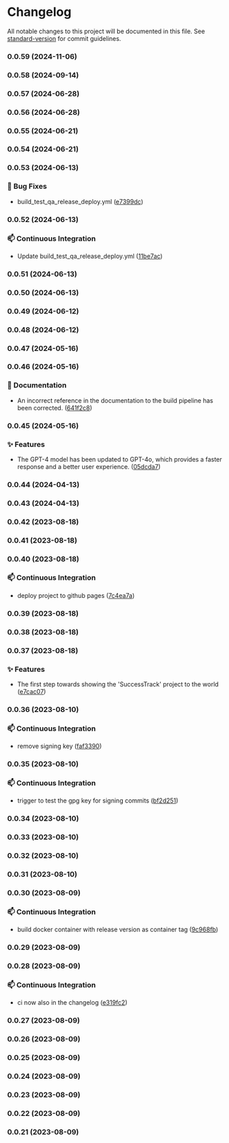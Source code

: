 # Changelog

All notable changes to this project will be documented in this file. See [standard-version](https://github.com/conventional-changelog/standard-version) for commit guidelines.

### 0.0.59 (2024-11-06)

### 0.0.58 (2024-09-14)

### 0.0.57 (2024-06-28)

### 0.0.56 (2024-06-28)

### 0.0.55 (2024-06-21)

### 0.0.54 (2024-06-21)

### 0.0.53 (2024-06-13)


### 🐛 Bug Fixes

* build_test_qa_release_deploy.yml ([e7399dc](https://github.com/Bengelsoft/success-tracker/commit/e7399dca0d6ad0089259f9177c66e8b9a7e8d57b))

### 0.0.52 (2024-06-13)


### 📫 Continuous Integration

* Update build_test_qa_release_deploy.yml ([11be7ac](https://github.com/Bengelsoft/success-tracker/commit/11be7ac0ed048204dee351945764439e7a081312))

### 0.0.51 (2024-06-13)

### 0.0.50 (2024-06-13)

### 0.0.49 (2024-06-12)

### 0.0.48 (2024-06-12)

### 0.0.47 (2024-05-16)

### 0.0.46 (2024-05-16)


### 📝 Documentation

* An incorrect reference in the documentation to the build pipeline has been corrected. ([641f2c8](https://github.com/Bengelsoft/success-tracker/commit/641f2c8ae486c158caca5a340006914d5c4ae936))

### 0.0.45 (2024-05-16)


### ✨ Features

* The GPT-4 model has been updated to GPT-4o, which provides a faster response and a better user experience. ([05dcda7](https://github.com/Bengelsoft/success-tracker/commit/05dcda7044233e3362550a249818fc404a19b9a4))

### 0.0.44 (2024-04-13)

### 0.0.43 (2024-04-13)

### 0.0.42 (2023-08-18)

### 0.0.41 (2023-08-18)

### 0.0.40 (2023-08-18)


### 📫 Continuous Integration

* deploy project to github pages ([7c4ea7a](https://github.com/Bengelsoft/success-tracker/commit/7c4ea7ab938c186bf426fbe717072850ff88aa80))

### 0.0.39 (2023-08-18)

### 0.0.38 (2023-08-18)

### 0.0.37 (2023-08-18)


### ✨ Features

* The first step towards showing the 'SuccessTrack' project to the world ([e7cac07](https://github.com/Bengelsoft/SuccessTrack/commit/e7cac07995efbfe3c466b8cbd9f9b8d8d2d98ea8))

### 0.0.36 (2023-08-10)


### 📫 Continuous Integration

* remove signing key ([faf3390](https://github.com/Bengelsoft/success-tracker/commit/faf339076054eb3342378e279c4e162014f52709))

### 0.0.35 (2023-08-10)


### 📫 Continuous Integration

* trigger to test the gpg key for signing commits ([bf2d251](https://github.com/Bengelsoft/success-tracker/commit/bf2d2514f13ff3fb1ddc436a43154d38f0d9d99d))

### 0.0.34 (2023-08-10)

### 0.0.33 (2023-08-10)

### 0.0.32 (2023-08-10)

### 0.0.31 (2023-08-10)

### 0.0.30 (2023-08-09)


### 📫 Continuous Integration

* build docker container with release version as container tag ([9c968fb](https://github.com/Bengelsoft/success-tracker/commit/9c968fbc09ad65a7d72bc69c507c45a113325d64))

### 0.0.29 (2023-08-09)

### 0.0.28 (2023-08-09)


### 📫 Continuous Integration

* ci now also in the changelog ([e319fc2](https://github.com/Bengelsoft/success-tracker/commit/e319fc2565b80e8efae10ae8599ed0f6c94a9a6d))

### 0.0.27 (2023-08-09)

### 0.0.26 (2023-08-09)

### 0.0.25 (2023-08-09)

### 0.0.24 (2023-08-09)

### 0.0.23 (2023-08-09)

### 0.0.22 (2023-08-09)

### 0.0.21 (2023-08-09)
